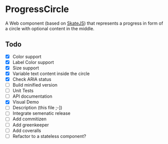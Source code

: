 # ProgressCircle

A Web component (based on [SkateJS](http://skate.js.org/)) that represents a progress in form of a circle with optional content in the middle.

## Todo

- [x] Color support
- [x] Label Color support
- [x] Size support
- [x] Variable text content inside the circle
- [x] Check ARIA status
- [ ] Build minified version
- [ ] Unit Tests
- [ ] API documentation
- [x] Visual Demo
- [ ] Description (this file ;-])
- [ ] Integrate semenatic release
- [ ] Add commitizen
- [ ] Add greenkeeper
- [ ] Add coveralls
- [ ] Refactor to a stateless component?
